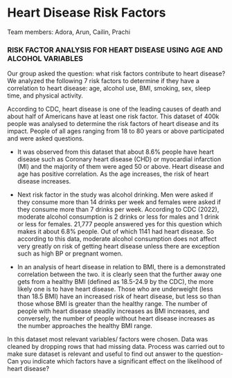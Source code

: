 # Heart Disease Risk Factors

Team members: Adora, Arun, Cailin, Prachi

### RISK FACTOR ANALYSIS FOR HEART DISEASE USING AGE AND ALCOHOL VARIABLES

Our group asked the question: what risk factors contribute to heart disease? We analyzed the following 7 risk factors to determine if they have a correlation to heart disease: age, alcohol use, BMI, smoking, sex, sleep time, and physical activity. 

According to CDC, heart disease is one of the leading causes of death and about half of Americans have at least one risk factor. This dataset of 400k people was analysed to determine the risk factors of heart disease and its impact. People of all ages ranging from 18 to 80 years or above participated and were asked questions.

- It was observed from this dataset that about 8.6% people have heart disease such as Coronary heart disease (CHD) or myocardial infarction (MI) and the majority of them were aged 50 or above. Heart disease and age has positive correlation. As the age increases, the risk of heart disease increases.

- Next risk factor in the study was alcohol drinking. Men were asked if they consume more than 14 drinks per week and females were asked if they consume more than 7 drinks per week. According to CDC (2022), moderate alcohol consumption is 2 drinks or less for males and 1 drink or less for females. 21,777 people answered yes for this question which makes it about 6.8% people. Out of which 1141 had heart disease. So according to this data, moderate alcohol consumption does not affect very greatly on risk of getting heart disease unless there are exception such as high BP or pregnant women.

- In an analysis of heart disease in relation to BMI, there is a demonstrated correlation between the two. it is clearly seen that the further away one gets from a healthy BMI (defined as 18.5-24.9 by the CDC), the more likely one is to have heart disease. Those who are underweight (less than 18.5 BMI) have an increased risk of heart disease, but less so than those whose BMI is greater than the healthy range. The number of people with heart disease steadily increases as BMI increases, and conversely, the number of people without heart disease increases as the number approaches the healthy BMI range.

In this dataset most relevant variables/ factors were chosen. Data was cleaned by dropping rows that had missing data. Process was carried out to make sure dataset is relevant and useful to find out answer to the question- Can you indicate which factors have a significant effect on the likelihood of heart disease?
